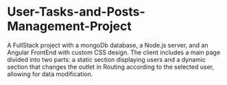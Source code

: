 # User-Tasks-and-Posts-Management-Project
A FullStack project with a mongoDb database, a Node.js server, and an Angular FrontEnd with custom CSS design. The client includes a main page divided into two parts: a static section displaying users and a dynamic section that changes the outlet in Routing according to the selected user, allowing for data modification.
